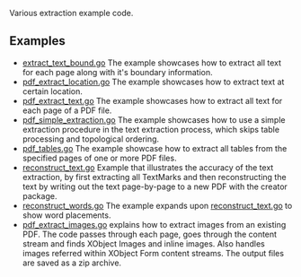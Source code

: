 Various extraction example code.

## Examples

- [extract_text_bound.go](extract_text_bound.go) The example showcases how to extract all text for each page along with it's boundary information.
- [pdf_extract_location.go](pdf_extract_location.go) The example showcases how to extract text at certain location.
- [pdf_extract_text.go](pdf_extract_text.go) The example showcases how to extract all text for each page of a PDF file.
- [pdf_simple_extraction.go](pdf_simple_extraction.go) The example showcases how to use a simple extraction procedure in the text extraction process, which skips table processing and topological ordering.
- [pdf_tables.go](pdf_tables.go) The example showcase how to extract all tables from the specified pages of one or more PDF files.
- [reconstruct_text.go](reconstruct_text.go) Example that illustrates the accuracy of the text extraction, by first extracting all TextMarks and then reconstructing the text by writing out the text page-by-page to a new PDF with the creator package.
- [reconstruct_words.go](reconstruct_words.go) The example expands upon [reconstruct_text.go](reconstruct_text.go) to show word placements.
- [pdf_extract_images.go](pdf_extract_images.go) explains how to extract images from an existing PDF. The code passes through each page, goes through the content stream and finds XObject Images and inline images. Also handles images referred within XObject Form content streams. The output files are saved as a zip archive.
